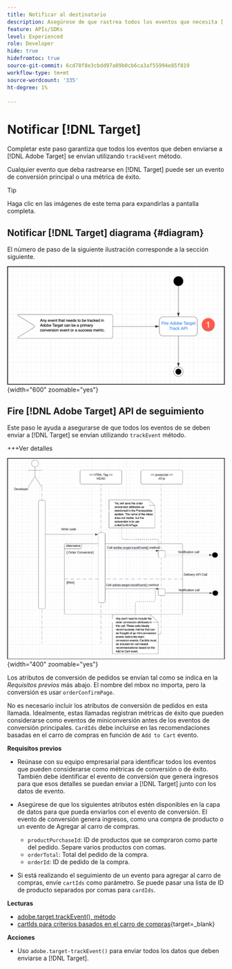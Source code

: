 ```yaml
---
title: Notificar al destinatario
description: Asegúrese de que rastrea todos los eventos que necesita [!DNL Target] se envían utilizando el método trackEvent.
feature: APIs/SDKs
level: Experienced
role: Developer
hide: true
hidefromtoc: true
source-git-commit: 6cd78f8e3cbdd97a09b0cb6ca3af55994e85f819
workflow-type: tm+mt
source-wordcount: '335'
ht-degree: 1%

---
```


# Notificar [!DNL Target]

Completar este paso garantiza que todos los eventos que deben enviarse a [!DNL Adobe Target] se envían utilizando `trackEvent` método.

Cualquier evento que deba rastrearse en [!DNL Target] puede ser un evento de conversión principal o una métrica de éxito.

>[!TIP]
>
>Haga clic en las imágenes de este tema para expandirlas a pantalla completa.

## Notificar [!DNL Target] diagrama {#diagram}

El número de paso de la siguiente ilustración corresponde a la sección siguiente.

![Diagrama de Notificar a Target](/help/dev/patterns/recs-atjs/assets/diagram-notify-target.png){width="600" zoomable="yes"}

## Fire [!DNL Adobe Target] API de seguimiento

Este paso le ayuda a asegurarse de que todos los eventos de se deben enviar a [!DNL Target] se envían utilizando `trackEvent` método.

+++Ver detalles

![Activar el diagrama API de seguimiento de Adobe Target](/help/dev/patterns/recs-atjs/assets/fire-adobe-target-track-api-diagram.png){width="400" zoomable="yes"}

Los atributos de conversión de pedidos se envían tal como se indica en la *Requisitos previos* más abajo. El nombre del mbox no importa, pero la conversión es usar `orderConfirmPage`.

No es necesario incluir los atributos de conversión de pedidos en esta llamada. Idealmente, estas llamadas registran métricas de éxito que pueden considerarse como eventos de miniconversión antes de los eventos de conversión principales. `CardIds` debe incluirse en las recomendaciones basadas en el carro de compras en función de `Add to Cart` evento.

**Requisitos previos**

* Reúnase con su equipo empresarial para identificar todos los eventos que pueden considerarse como métricas de conversión o de éxito. También debe identificar el evento de conversión que genera ingresos para que esos detalles se puedan enviar a [!DNL Target] junto con los datos de evento.
* Asegúrese de que los siguientes atributos estén disponibles en la capa de datos para que pueda enviarlos con el evento de conversión. El evento de conversión genera ingresos, como una compra de producto o un evento de Agregar al carro de compras.

   * `productPurchaseId`: ID de productos que se compraron como parte del pedido. Separe varios productos con comas.
   * `orderTotal`: Total del pedido de la compra.
   * `orderId`: ID de pedido de la compra.

* Si está realizando el seguimiento de un evento para agregar al carro de compras, envíe `cartIds` como parámetro. Se puede pasar una lista de ID de producto separados por comas para `cardIds`.

**Lecturas**

* [adobe.target.trackEvent(), método](/help/dev/implement/client-side/atjs/atjs-functions/adobe-target-trackevent.md)
* [cartIds para criterios basados en el carro de compras](https://experienceleague.adobe.com/docs/target/using/recommendations/criteria/base-the-recommendation-on-a-recommendation-key.html?lang=en#cart-based){target=_blank}

**Acciones**

* Uso `adobe.target-trackEvent()` para enviar todos los datos que deben enviarse a [!DNL Target].







